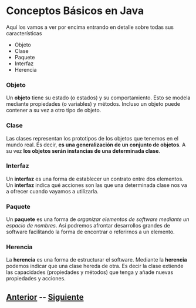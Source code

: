 # Conceptos Básicos en Java
Aquí los vamos a ver por encima entrando en detalle sobre todas sus características
- Objeto
- Clase
- Paquete
- Interfaz
- Herencia

### Objeto
Un **objeto** tiene su estado (o estados) y su comportamiento. Esto se modela mediante propiedades (o variables) y métodos. Incluso un objeto puede contener a su vez a otro tipo de objeto.

### Clase
Las clases representan los prototipos de los objetos que tenemos en el mundo real. Es decir, **es una generalización de un conjunto de objetos**. A su vez **los objetos serán instancias de una determinada clase**.

### Interfaz
Un **interfaz** es una forma de establecer un contrato entre dos elementos. Un **interfaz** indica qué acciones son las que una determinada clase nos va a ofrecer cuando vayamos a utilizarla.

### Paquete
Un  **paquete**  es una forma de  _organizar elementos de software mediante un espacio de nombres_. Así podremos afrontar desarrollos grandes de software facilitando la forma de encontrar o referirnos a un elemento.

### Herencia
La **herencia** es una forma de estructurar el software. Mediante la **herencia** podemos indicar que una clase hereda de otra. Es decir la clase extiende las capacidades (propiedades y métodos) que tenga y añade nuevas propiedades y acciones.

## [Anterior](page1.md)  --  [Siguiente](page3.md)